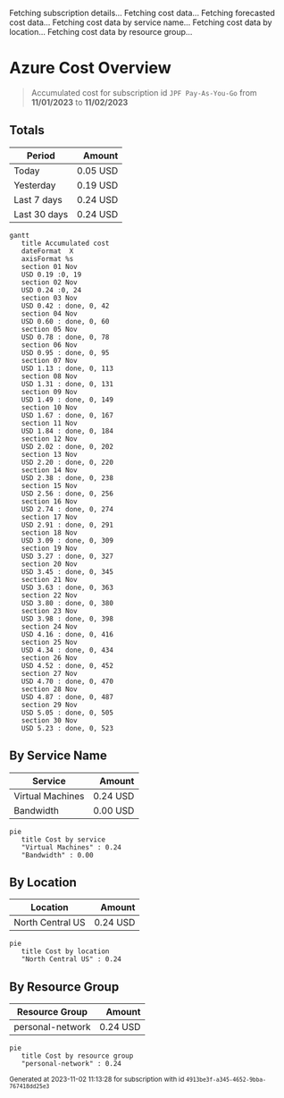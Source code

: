 Fetching subscription details...
Fetching cost data...
Fetching forecasted cost data...
Fetching cost data by service name...
Fetching cost data by location...
Fetching cost data by resource group...
# Azure Cost Overview

> Accumulated cost for subscription id `JPF Pay-As-You-Go` from **11/01/2023** to **11/02/2023**

## Totals

|Period|Amount|
|---|---:|
|Today|0.05 USD|
|Yesterday|0.19 USD|
|Last 7 days|0.24 USD|
|Last 30 days|0.24 USD|

```mermaid
gantt
   title Accumulated cost
   dateFormat  X
   axisFormat %s
   section 01 Nov
   USD 0.19 :0, 19
   section 02 Nov
   USD 0.24 :0, 24
   section 03 Nov
   USD 0.42 : done, 0, 42
   section 04 Nov
   USD 0.60 : done, 0, 60
   section 05 Nov
   USD 0.78 : done, 0, 78
   section 06 Nov
   USD 0.95 : done, 0, 95
   section 07 Nov
   USD 1.13 : done, 0, 113
   section 08 Nov
   USD 1.31 : done, 0, 131
   section 09 Nov
   USD 1.49 : done, 0, 149
   section 10 Nov
   USD 1.67 : done, 0, 167
   section 11 Nov
   USD 1.84 : done, 0, 184
   section 12 Nov
   USD 2.02 : done, 0, 202
   section 13 Nov
   USD 2.20 : done, 0, 220
   section 14 Nov
   USD 2.38 : done, 0, 238
   section 15 Nov
   USD 2.56 : done, 0, 256
   section 16 Nov
   USD 2.74 : done, 0, 274
   section 17 Nov
   USD 2.91 : done, 0, 291
   section 18 Nov
   USD 3.09 : done, 0, 309
   section 19 Nov
   USD 3.27 : done, 0, 327
   section 20 Nov
   USD 3.45 : done, 0, 345
   section 21 Nov
   USD 3.63 : done, 0, 363
   section 22 Nov
   USD 3.80 : done, 0, 380
   section 23 Nov
   USD 3.98 : done, 0, 398
   section 24 Nov
   USD 4.16 : done, 0, 416
   section 25 Nov
   USD 4.34 : done, 0, 434
   section 26 Nov
   USD 4.52 : done, 0, 452
   section 27 Nov
   USD 4.70 : done, 0, 470
   section 28 Nov
   USD 4.87 : done, 0, 487
   section 29 Nov
   USD 5.05 : done, 0, 505
   section 30 Nov
   USD 5.23 : done, 0, 523
```

## By Service Name

|Service|Amount|
|---|---:|
|Virtual Machines|0.24 USD|
|Bandwidth|0.00 USD|

```mermaid
pie
   title Cost by service
   "Virtual Machines" : 0.24
   "Bandwidth" : 0.00
```

## By Location

|Location|Amount|
|---|---:|
|North Central US|0.24 USD|

```mermaid
pie
   title Cost by location
   "North Central US" : 0.24
```

## By Resource Group

|Resource Group|Amount|
|---|---:|
|personal-network|0.24 USD|

```mermaid
pie
   title Cost by resource group
   "personal-network" : 0.24
```

<sup>Generated at 2023-11-02 11:13:28 for subscription with id `4913be3f-a345-4652-9bba-767418dd25e3`</sup>
